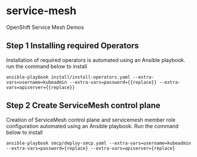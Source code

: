 # service-mesh
OpenShift Service Mesh Demos

## Step 1 Installing required Operators
Installation of required operators is automated using an Ansible playbook. run the command below to install

```
ansible-playbook install/install-operators.yaml --extra-vars=username=kubeadmin --extra-vars=password={{replace}} --extra-vars=apiserver={{replace}}
```

## Step 2 Create ServiceMesh control plane
Creation of ServiceMesh control plane and servicemesh member role configuration automated using an Ansible playbook. Run the command below to install

```
ansible-playbook smcp/deploy-smcp.yaml --extra-vars=username=kubeadmin --extra-vars=password={replace} --extra-vars=apiserver={replace}
```
